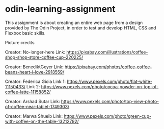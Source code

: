 # odin-learning-assignment

This assignment is about creating an entire web page from a design provided by The Odin Project, in order to test and develop HTML, CSS and Flexbox basic skills. 

Picture credits

Creator: No-longer-here
Link: https://pixabay.com/illustrations/coffee-shop-shop-store-coffee-cup-220225/

Creator: BenediktGeyer
Link: https://pixabay.com/photos/coffee-coffee-beans-heart-i-love-2918559/

Creator: Federica Gioia
Link 1: https://www.pexels.com/photo/flat-white-11150433/
Link 2: https://www.pexels.com/photo/cocoa-powder-on-top-of-coffee-latte-11158852/

Creator: Arshad Sutar
Link: https://www.pexels.com/photo/top-view-photo-of-coffee-near-tablet-1749303/

Creator: Marwa Shueib
Link: https://www.pexels.com/photo/green-cup-with-coffee-on-the-table-13212792/